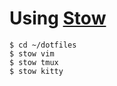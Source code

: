 # Using [Stow](https://www.gnu.org/software/stow/)

```
$ cd ~/dotfiles
$ stow vim
$ stow tmux
$ stow kitty
```
